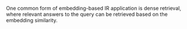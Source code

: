 One common form of embedding-based IR application is dense retrieval, where relevant answers to the query can be retrieved based on the embedding similarity.
